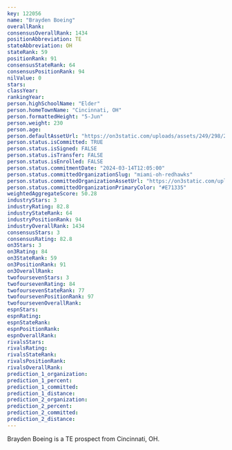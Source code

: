 ```yaml
---
key: 122056
name: "Brayden Boeing"
overallRank: 
consensusOverallRank: 1434
positionAbbreviation: TE
stateAbbreviation: OH
stateRank: 59
positionRank: 91
consensusStateRank: 64
consensusPositionRank: 94
nilValue: 0
stars: 
classYear: 
rankingYear: 
person.highSchoolName: "Elder"
person.homeTownName: "Cincinnati, OH"
person.formattedHeight: "5-Jun"
person.weight: 230
person.age: 
person.defaultAssetUrl: "https://on3static.com/uploads/assets/249/298/298249.png"
person.status.isCommitted: TRUE
person.status.isSigned: FALSE
person.status.isTransfer: FALSE
person.status.isEnrolled: FALSE
person.status.commitmentDate: "2024-03-14T12:05:00"
person.status.committedOrganizationSlug: "miami-oh-redhawks"
person.status.committedOrganizationAssetUrl: "https://on3static.com/uploads/assets/36/150/150036.svg"
person.status.committedOrganizationPrimaryColor: "#E71335"
weightedAggregateScore: 50.28
industryStars: 3
industryRating: 82.8
industryStateRank: 64
industryPositionRank: 94
industryOverallRank: 1434
consensusStars: 3
consensusRating: 82.8
on3Stars: 3
on3Rating: 84
on3StateRank: 59
on3PositionRank: 91
on3OverallRank: 
twofoursevenStars: 3
twofoursevenRating: 84
twofoursevenStateRank: 77
twofoursevenPositionRank: 97
twofoursevenOverallRank: 
espnStars: 
espnRating: 
espnStateRank: 
espnPositionRank: 
espnOverallRank: 
rivalsStars: 
rivalsRating: 
rivalsStateRank: 
rivalsPositionRank: 
rivalsOverallRank: 
prediction_1_organization: 
prediction_1_percent: 
prediction_1_committed: 
prediction_1_distance: 
prediction_2_organization: 
prediction_2_percent: 
prediction_2_committed: 
prediction_2_distance: 
---
```

Brayden Boeing is a TE prospect from Cincinnati, OH.